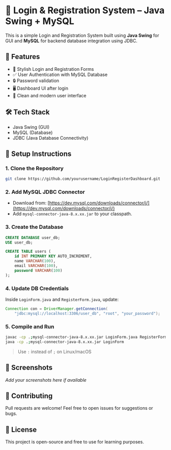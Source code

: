 # 🔐 Login & Registration System – Java Swing + MySQL

This is a simple Login and Registration System built using **Java Swing** for GUI and **MySQL** for backend database integration using JDBC.

## 📁 Features

- 🌟 Stylish Login and Registration Forms
- ✅ User Authentication with MySQL Database
- 🔒 Password validation
- 🖥️ Dashboard UI after login
- 🎨 Clean and modern user interface

## 🛠️ Tech Stack

- Java Swing (GUI)
- MySQL (Database)
- JDBC (Java Database Connectivity)

## 💾 Setup Instructions

### 1. Clone the Repository
```bash
git clone https://github.com/yourusername/LoginRegisterDashboard.git
```

### 2. Add MySQL JDBC Connector
- Download from: [https://dev.mysql.com/downloads/connector/j/](https://dev.mysql.com/downloads/connector/j/)
- Add `mysql-connector-java-8.x.xx.jar` to your classpath.

### 3. Create the Database
```sql
CREATE DATABASE user_db;
USE user_db;

CREATE TABLE users (
    id INT PRIMARY KEY AUTO_INCREMENT,
    name VARCHAR(100),
    email VARCHAR(100),
    password VARCHAR(100)
);
```

### 4. Update DB Credentials
Inside `LoginForm.java` and `RegisterForm.java`, update:
```java
Connection con = DriverManager.getConnection(
    "jdbc:mysql://localhost:3306/user_db", "root", "your_password");
```

### 5. Compile and Run
```bash
javac -cp .;mysql-connector-java-8.x.xx.jar LoginForm.java RegisterForm.java Dashboard.java
java -cp .;mysql-connector-java-8.x.xx.jar LoginForm
```

> Use `:` instead of `;` on Linux/macOS

## 📸 Screenshots
*Add your screenshots here if available*

## 🤝 Contributing
Pull requests are welcome! Feel free to open issues for suggestions or bugs.

## 📄 License
This project is open-source and free to use for learning purposes.